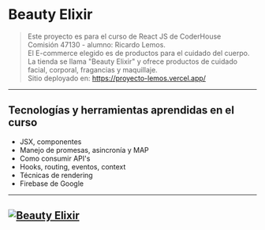 # Beauty Elixir

> Este proyecto es para el curso de React JS de CoderHouse<br>
Comisión 47130 - alumno: Ricardo Lemos.<br>
El E-commerce elegido es de productos para el cuidado del cuerpo.
La tienda se llama "Beauty Elixir" y ofrece productos de cuidado facial, corporal, fragancias y maquillaje.
<br>Sitio deployado en: https://proyecto-lemos.vercel.app/

---
## Tecnologías y herramientas aprendidas en el curso
- JSX, componentes
- Manejo de promesas, asincronía y MAP
- Como consumir API's
- Hooks, routing, eventos, context
- Técnicas de rendering
- Firebase de Google

---
[![Beauty Elixir](https://ehiglobal.com.ar/assets/ricardo/logo_readme.png "Beauty Elixir")](https://proyecto-lemos.vercel.app/ "Beauty Elixir")
---